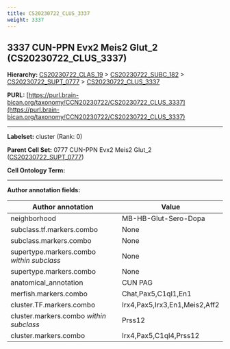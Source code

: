 ```yaml
---
title: CS20230722_CLUS_3337
weight: 3337
---
```

## 3337 CUN-PPN Evx2 Meis2 Glut_2 (CS20230722_CLUS_3337)
<b>Hierarchy: </b>
[CS20230722_CLAS_19](../CS20230722_CLAS_19) >
[CS20230722_SUBC_182](../CS20230722_SUBC_182) >
[CS20230722_SUPT_0777](../CS20230722_SUPT_0777) >
[CS20230722_CLUS_3337](../CS20230722_CLUS_3337)

**PURL:** [https://purl.brain-bican.org/taxonomy/CCN20230722/CS20230722_CLUS_3337](https://purl.brain-bican.org/taxonomy/CCN20230722/CS20230722_CLUS_3337)

---


**Labelset:** cluster (Rank: 0)

**Parent Cell Set:** 0777 CUN-PPN Evx2 Meis2 Glut_2 ([CS20230722_SUPT_0777](../CS20230722_SUPT_0777))



**Cell Ontology Term:** 

[MARKER GENES.]: #


---

[TRANSFERRED ANNOTATIONS.]: #


[AUTHOR ANNOTATION FIELDS.]: #


**Author annotation fields:**

| Author annotation | Value |
|-------------------|-------|
|neighborhood|MB-HB-Glut-Sero-Dopa|
|subclass.tf.markers.combo|None|
|subclass.markers.combo|None|
|supertype.markers.combo _within subclass_|None|
|supertype.markers.combo|None|
|anatomical_annotation|CUN PAG|
|merfish.markers.combo|Chat,Pax5,C1ql1,En1|
|cluster.TF.markers.combo|Irx4,Pax5,Irx3,En1,Meis2,Aff2|
|cluster.markers.combo _within subclass_|Prss12|
|cluster.markers.combo|Irx4,Pax5,C1ql4,Prss12|
